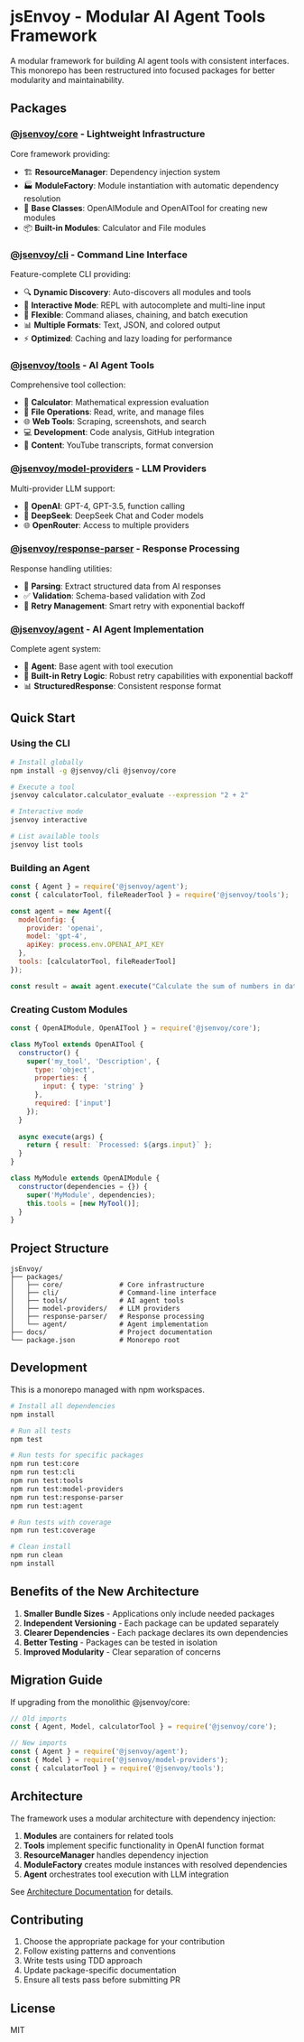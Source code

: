 # jsEnvoy - Modular AI Agent Tools Framework

A modular framework for building AI agent tools with consistent interfaces. This monorepo has been restructured into focused packages for better modularity and maintainability.

## Packages

### [@jsenvoy/core](packages/core) - Lightweight Infrastructure
Core framework providing:
- 🏗️ **ResourceManager**: Dependency injection system
- 🏭 **ModuleFactory**: Module instantiation with automatic dependency resolution
- 🧩 **Base Classes**: OpenAIModule and OpenAITool for creating new modules
- 📦 **Built-in Modules**: Calculator and File modules

### [@jsenvoy/cli](packages/cli) - Command Line Interface
Feature-complete CLI providing:
- 🔍 **Dynamic Discovery**: Auto-discovers all modules and tools
- 💬 **Interactive Mode**: REPL with autocomplete and multi-line input
- 🎯 **Flexible**: Command aliases, chaining, and batch execution
- 📊 **Multiple Formats**: Text, JSON, and colored output
- ⚡ **Optimized**: Caching and lazy loading for performance

### [@jsenvoy/tools](packages/tools) - AI Agent Tools
Comprehensive tool collection:
- 🧮 **Calculator**: Mathematical expression evaluation
- 📁 **File Operations**: Read, write, and manage files
- 🌐 **Web Tools**: Scraping, screenshots, and search
- 💻 **Development**: Code analysis, GitHub integration
- 🎥 **Content**: YouTube transcripts, format conversion

### [@jsenvoy/model-providers](packages/model-providers) - LLM Providers
Multi-provider LLM support:
- 🤖 **OpenAI**: GPT-4, GPT-3.5, function calling
- 🧠 **DeepSeek**: DeepSeek Chat and Coder models
- 🌐 **OpenRouter**: Access to multiple providers

### [@jsenvoy/response-parser](packages/response-parser) - Response Processing
Response handling utilities:
- 📝 **Parsing**: Extract structured data from AI responses
- ✅ **Validation**: Schema-based validation with Zod
- 🔄 **Retry Management**: Smart retry with exponential backoff

### [@jsenvoy/agent](packages/agent) - AI Agent Implementation
Complete agent system:
- 🤖 **Agent**: Base agent with tool execution
- 🔄 **Built-in Retry Logic**: Robust retry capabilities with exponential backoff
- 📊 **StructuredResponse**: Consistent response format

## Quick Start

### Using the CLI

```bash
# Install globally
npm install -g @jsenvoy/cli @jsenvoy/core

# Execute a tool
jsenvoy calculator.calculator_evaluate --expression "2 + 2"

# Interactive mode
jsenvoy interactive

# List available tools
jsenvoy list tools
```

### Building an Agent

```javascript
const { Agent } = require('@jsenvoy/agent');
const { calculatorTool, fileReaderTool } = require('@jsenvoy/tools');

const agent = new Agent({
  modelConfig: {
    provider: 'openai',
    model: 'gpt-4',
    apiKey: process.env.OPENAI_API_KEY
  },
  tools: [calculatorTool, fileReaderTool]
});

const result = await agent.execute("Calculate the sum of numbers in data.txt");
```

### Creating Custom Modules

```javascript
const { OpenAIModule, OpenAITool } = require('@jsenvoy/core');

class MyTool extends OpenAITool {
  constructor() {
    super('my_tool', 'Description', {
      type: 'object',
      properties: {
        input: { type: 'string' }
      },
      required: ['input']
    });
  }
  
  async execute(args) {
    return { result: `Processed: ${args.input}` };
  }
}

class MyModule extends OpenAIModule {
  constructor(dependencies = {}) {
    super('MyModule', dependencies);
    this.tools = [new MyTool()];
  }
}
```

## Project Structure

```
jsEnvoy/
├── packages/
│   ├── core/              # Core infrastructure
│   ├── cli/               # Command-line interface
│   ├── tools/             # AI agent tools
│   ├── model-providers/   # LLM providers
│   ├── response-parser/   # Response processing
│   └── agent/             # Agent implementation
├── docs/                  # Project documentation
└── package.json           # Monorepo root
```

## Development

This is a monorepo managed with npm workspaces.

```bash
# Install all dependencies
npm install

# Run all tests
npm test

# Run tests for specific packages
npm run test:core
npm run test:cli
npm run test:tools
npm run test:model-providers
npm run test:response-parser
npm run test:agent

# Run tests with coverage
npm run test:coverage

# Clean install
npm run clean
npm install
```

## Benefits of the New Architecture

1. **Smaller Bundle Sizes** - Applications only include needed packages
2. **Independent Versioning** - Each package can be updated separately
3. **Clearer Dependencies** - Each package declares its own dependencies
4. **Better Testing** - Packages can be tested in isolation
5. **Improved Modularity** - Clear separation of concerns

## Migration Guide

If upgrading from the monolithic @jsenvoy/core:

```javascript
// Old imports
const { Agent, Model, calculatorTool } = require('@jsenvoy/core');

// New imports
const { Agent } = require('@jsenvoy/agent');
const { Model } = require('@jsenvoy/model-providers');
const { calculatorTool } = require('@jsenvoy/tools');
```

## Architecture

The framework uses a modular architecture with dependency injection:

1. **Modules** are containers for related tools
2. **Tools** implement specific functionality in OpenAI function format
3. **ResourceManager** handles dependency injection
4. **ModuleFactory** creates module instances with resolved dependencies
5. **Agent** orchestrates tool execution with LLM integration

See [Architecture Documentation](docs/ARCHITECTURE.md) for details.

## Contributing

1. Choose the appropriate package for your contribution
2. Follow existing patterns and conventions
3. Write tests using TDD approach
4. Update package-specific documentation
5. Ensure all tests pass before submitting PR

## License

MIT